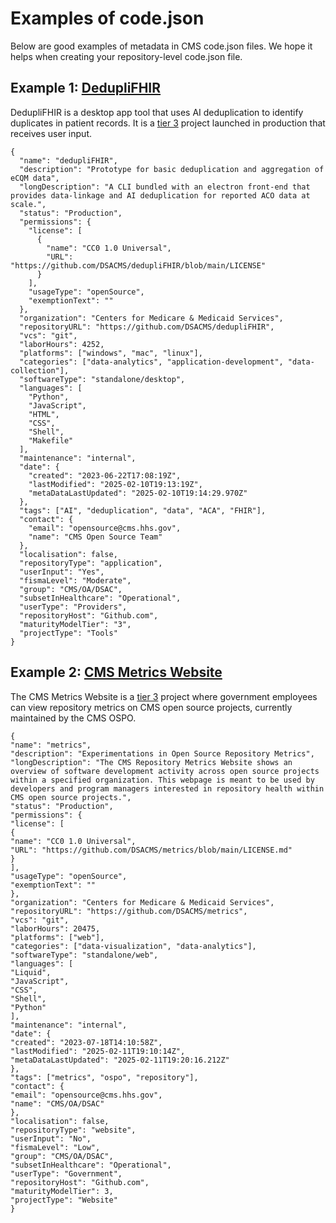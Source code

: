 # Examples of code.json

Below are good examples of metadata in CMS code.json files. We hope it helps when creating your repository-level code.json file.

## Example 1: [DedupliFHIR](https://github.com/DSACMS/dedupliFHIR)

DedupliFHIR is a desktop app tool that uses AI deduplication to identify duplicates in patient records. It is a [tier 3](https://github.com/DSACMS/repo-scaffolder/blob/dev/maturity-model-tiers.md#tier-information) project launched in production that receives user input.

```
{
  "name": "dedupliFHIR",
  "description": "Prototype for basic deduplication and aggregation of eCQM data",
  "longDescription": "A CLI bundled with an electron front-end that provides data-linkage and AI deduplication for reported ACO data at scale.",
  "status": "Production",
  "permissions": {
    "license": [
      {
        "name": "CC0 1.0 Universal",
        "URL": "https://github.com/DSACMS/dedupliFHIR/blob/main/LICENSE"
      }
    ],
    "usageType": "openSource",
    "exemptionText": ""
  },
  "organization": "Centers for Medicare & Medicaid Services",
  "repositoryURL": "https://github.com/DSACMS/dedupliFHIR",
  "vcs": "git",
  "laborHours": 4252,
  "platforms": ["windows", "mac", "linux"],
  "categories": ["data-analytics", "application-development", "data-collection"],
  "softwareType": "standalone/desktop",
  "languages": [
    "Python",
    "JavaScript",
    "HTML",
    "CSS",
    "Shell",
    "Makefile"
  ],
  "maintenance": "internal",
  "date": {
    "created": "2023-06-22T17:08:19Z",
    "lastModified": "2025-02-10T19:13:19Z",
    "metaDataLastUpdated": "2025-02-10T19:14:29.970Z"
  },
  "tags": ["AI", "deduplication", "data", "ACA", "FHIR"],
  "contact": {
    "email": "opensource@cms.hhs.gov",
    "name": "CMS Open Source Team"
  },
  "localisation": false,
  "repositoryType": "application",
  "userInput": "Yes",
  "fismaLevel": "Moderate",
  "group": "CMS/OA/DSAC",
  "subsetInHealthcare": "Operational",
  "userType": "Providers",
  "repositoryHost": "Github.com",
  "maturityModelTier": "3",
  "projectType": "Tools"
}
```

## Example 2: [CMS Metrics Website](https://github.com/DSACMS/metrics)

The CMS Metrics Website is a [tier 3](https://github.com/DSACMS/repo-scaffolder/blob/dev/maturity-model-tiers.md#tier-information) project where government employees can view repository metrics on CMS open source projects, currently maintained by the CMS OSPO.

```
{
"name": "metrics",
"description": "Experimentations in Open Source Repository Metrics",
"longDescription": "The CMS Repository Metrics Website shows an overview of software development activity across open source projects within a specified organization. This webpage is meant to be used by developers and program managers interested in repository health within CMS open source projects.",
"status": "Production",
"permissions": {
"license": [
{
"name": "CC0 1.0 Universal",
"URL": "https://github.com/DSACMS/metrics/blob/main/LICENSE.md"
}
],
"usageType": "openSource",
"exemptionText": ""
},
"organization": "Centers for Medicare & Medicaid Services",
"repositoryURL": "https://github.com/DSACMS/metrics",
"vcs": "git",
"laborHours": 20475,
"platforms": ["web"],
"categories": ["data-visualization", "data-analytics"],
"softwareType": "standalone/web",
"languages": [
"Liquid",
"JavaScript",
"CSS",
"Shell",
"Python"
],
"maintenance": "internal",
"date": {
"created": "2023-07-18T14:10:58Z",
"lastModified": "2025-02-11T19:10:14Z",
"metaDataLastUpdated": "2025-02-11T19:20:16.212Z"
},
"tags": ["metrics", "ospo", "repository"],
"contact": {
"email": "opensource@cms.hhs.gov",
"name": "CMS/OA/DSAC"
},
"localisation": false,
"repositoryType": "website",
"userInput": "No",
"fismaLevel": "Low",
"group": "CMS/OA/DSAC",
"subsetInHealthcare": "Operational",
"userType": "Government",
"repositoryHost": "Github.com",
"maturityModelTier": 3,
"projectType": "Website"
}
```
